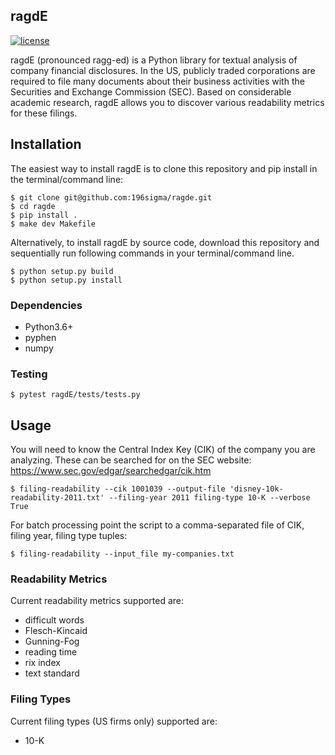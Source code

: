 ## ragdE

[![license](https://img.shields.io/github/license/mashape/apistatus.svg?maxAge=2592000)](https://github.com/196sigma/ragde/blob/master/LICENSE.md)

ragdE (pronounced ragg-ed) is a Python library for textual analysis of company financial disclosures. In the US, publicly traded corporations are required to file many documents about their business activities with the Securities and Exchange Commission (SEC). Based on considerable academic research, ragdE allows you to discover various readability metrics for these filings.

## Installation

The easiest way to install ragdE is to clone this repository and pip install in the terminal/command line:

```
$ git clone git@github.com:196sigma/ragde.git
$ cd ragde
$ pip install .
$ make dev Makefile
```

Alternatively, to install ragdE by source code, download this repository and sequentially run following commands in your terminal/command line.

```
$ python setup.py build
$ python setup.py install
```

### Dependencies
* Python3.6+
* pyphen
* numpy

### Testing

```
$ pytest ragdE/tests/tests.py
```

## Usage
You will need to know the Central Index Key (CIK) of the company you are analyzing. These can be searched for on the SEC website: https://www.sec.gov/edgar/searchedgar/cik.htm

```
$ filing-readability --cik 1001039 --output-file 'disney-10k-readability-2011.txt' --filing-year 2011 filing-type 10-K --verbose True
```

For batch processing point the script to a comma-separated file of CIK, filing year, filing type tuples:

```
$ filing-readability --input_file my-companies.txt
```

### Readability Metrics
Current readability metrics supported are:

* difficult words
* Flesch-Kincaid
* Gunning-Fog
* reading time
* rix index
* text standard

### Filing Types
Current filing types (US firms only) supported are:

* 10-K